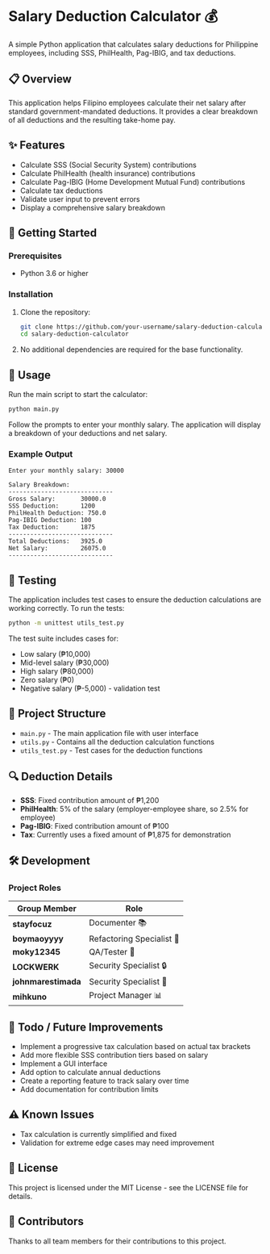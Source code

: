 # Salary Deduction Calculator 💰

A simple Python application that calculates salary deductions for Philippine employees, including SSS, PhilHealth, Pag-IBIG, and tax deductions.

## 📋 Overview

This application helps Filipino employees calculate their net salary after standard government-mandated deductions. It provides a clear breakdown of all deductions and the resulting take-home pay.

## ✨ Features

-  Calculate SSS (Social Security System) contributions
-  Calculate PhilHealth (health insurance) contributions
-  Calculate Pag-IBIG (Home Development Mutual Fund) contributions
-  Calculate tax deductions
-  Validate user input to prevent errors
-  Display a comprehensive salary breakdown

## 🚀 Getting Started

### Prerequisites

-  Python 3.6 or higher

### Installation

1. Clone the repository:

   ```bash
   git clone https://github.com/your-username/salary-deduction-calculator.git
   cd salary-deduction-calculator
   ```

2. No additional dependencies are required for the base functionality.

## 🔧 Usage

Run the main script to start the calculator:

```bash
python main.py
```

Follow the prompts to enter your monthly salary. The application will display a breakdown of your deductions and net salary.

### Example Output

```
Enter your monthly salary: 30000

Salary Breakdown:
-----------------------------
Gross Salary:       30000.0
SSS Deduction:      1200
PhilHealth Deduction: 750.0
Pag-IBIG Deduction: 100
Tax Deduction:      1875
-----------------------------
Total Deductions:   3925.0
Net Salary:         26075.0
-----------------------------
```

## 🧪 Testing

The application includes test cases to ensure the deduction calculations are working correctly. To run the tests:

```bash
python -m unittest utils_test.py
```

The test suite includes cases for:

-  Low salary (₱10,000)
-  Mid-level salary (₱30,000)
-  High salary (₱80,000)
-  Zero salary (₱0)
-  Negative salary (₱-5,000) - validation test

## 📁 Project Structure

-  `main.py` - The main application file with user interface
-  `utils.py` - Contains all the deduction calculation functions
-  `utils_test.py` - Test cases for the deduction functions

## 🔍 Deduction Details

-  **SSS**: Fixed contribution amount of ₱1,200
-  **PhilHealth**: 5% of the salary (employer-employee share, so 2.5% for employee)
-  **Pag-IBIG**: Fixed contribution amount of ₱100
-  **Tax**: Currently uses a fixed amount of ₱1,875 for demonstration

## 🛠️ Development

### Project Roles

| **Group Member**    | **Role**                  |
| ------------------- | ------------------------- |
| **stayfocuz**       | Documenter 📚             |
| **boymaoyyyy**      | Refactoring Specialist 🔧 |
| **moky12345**       | QA/Tester 🧪              |
| **LOCKWERK**        | Security Specialist 🔒    |
| **johnmarestimada** | Security Specialist 🔐    |
| **mihkuno**         | Project Manager 📊        |

## 📝 Todo / Future Improvements

-  Implement a progressive tax calculation based on actual tax brackets
-  Add more flexible SSS contribution tiers based on salary
-  Implement a GUI interface
-  Add option to calculate annual deductions
-  Create a reporting feature to track salary over time
-  Add documentation for contribution limits

## ⚠️ Known Issues

-  Tax calculation is currently simplified and fixed
-  Validation for extreme edge cases may need improvement

## 📄 License

This project is licensed under the MIT License - see the LICENSE file for details.

## 👥 Contributors

Thanks to all team members for their contributions to this project.
